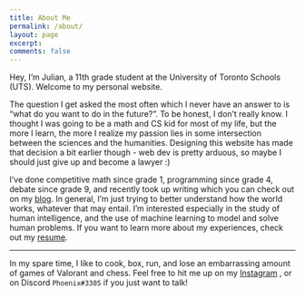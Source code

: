 ```yaml
---
title: About Me
permalink: /about/
layout: page
excerpt: 
comments: false
---
```


Hey, I’m Julian, a 11th grade student at the University of Toronto Schools (UTS). Welcome to my personal website.

The question I get asked the most often which I never have an answer to is “what do you want to do in the future?”.  To be honest, I don’t really know. I thought I was going to be a math and CS kid for most of my life, but the more I learn, the more I realize my passion lies in some intersection between the sciences and the humanities. Designing this website has made that decision a bit earlier though - web dev is pretty arduous, so maybe I should just give up and become a lawyer :)

I’ve done competitive math since grade 1, programming since grade 4, debate since grade 9, and recently took up writing which you can check out on my [blog](https://zhaju.github.io/archive/). In general, I’m just trying to better understand how the world works, whatever that may entail. I’m interested especially in the study of human intelligence, and the use of machine learning to model and solve human problems. If you want to learn more about my experiences, check out my [resume](https://zhaju.github.io/assets/Resume.pdf).

<hr>

In my spare time, I like to cook, box, run, and lose an embarrassing amount of games of Valorant and chess. Feel free to hit me up on my [Instagram](https://www.instagram.com/julianzhang_/) , or on Discord ``Phoenix#3305`` if you just want to talk!
